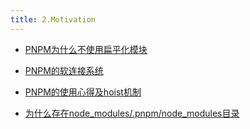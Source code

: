 ```yaml
---
title: 2.Motivation
---
```


- [PNPM为什么不使用扁平化模块](https://pnpm.io/blog/2020/05/27/flat-node-modules-is-not-the-only-way)

- [PNPM的软连接系统](https://pnpm.io/symlinked-node-modules-structure)

- [PNPM的使用心得及hoist机制](https://zhuanlan.zhihu.com/p/546400909)

- [为什么存在node_modules/.pnpm/node_modules目录](https://github.com/orgs/pnpm/discussions/4987)
